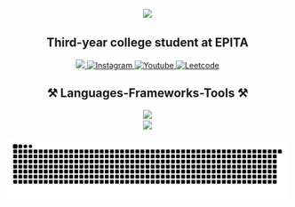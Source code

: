 <p align="center">
  <img src="https://user-images.githubusercontent.com/74038190/240906093-9be4d344-6782-461a-b5a6-32a07bf7b34e.gif">
</p>

<div align="center">
  <h2>Third-year college student at <bold>EPITA</bold></h2>
</div>

<div align="center">
  <a href="mailto:robin.paulik33@gmail.com">
    <img src="https://img.shields.io/badge/Gmail-333333?style=for-the-badge&logo=gmail&logoColor=red" />
  </a>
  <a href="https://www.instagram.com/robinks._/">
    <img alt="Instagram" title "Follow on Instagram" src="https://img.shields.io/badge/-Instagram-E4405F?style=for-the-badge&logo=instagram&logoColor=white"/>
  </a>
  <a href="https://www.youtube.com/channel/UCiCunFBr1MLr3JfPVit10yg">
    <img alt="Youtube" title "Follow on Youtube" src="https://img.shields.io/badge/-Youtube-FF0000?style=for-the-badge&logo=youtube&logoColor=white"/>
  </a>
  <a href="https://leetcode.com/brasenko/">
    <img alt="Leetcode" title "Follow on Leetcode" src="https://img.shields.io/badge/-Leetcode-000000?style=for-the-badge&logo=leetcode&logoColor=yellow"/>
  </a>
</div>

<h2 align="center">⚒️ Languages-Frameworks-Tools ⚒️</h2>

<div align="center">
  <img src="https://skillicons.dev/icons?i=python,c,cpp,cs,java,javascript,typescript,react,angular,postgresql" /><br>
  <img src="https://skillicons.dev/icons?i=apple,redhat,vscode,vim,neovim,git,gitlab,github" />
</div>

<p align = "center">
	<img src = "https://github.com/7oSkaaa/7oSkaaa/blob/output/github-contribution-grid-snake.svg?" alt = "Snake Game"/>
</p>
